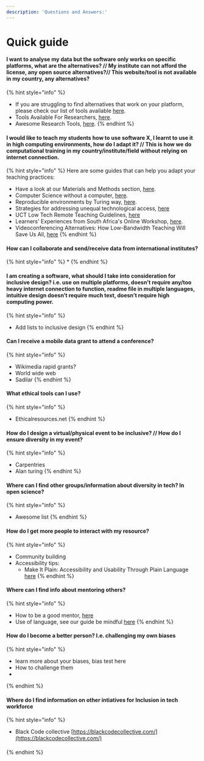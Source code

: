 ```yaml
---
description: 'Questions and Answers:'
---
```


# Quick guide

#### I want to analyse my data but the software only works on specific platforms, what are the alternatives? // My institute can not afford the license, any open source alternatives?// This website/tool is not available in my country, any alternatives? 

{% hint style="info" %}
* If you are struggling to find alternatives that work on your platform, please check our list of tools available [here](https://selgebali.gitbook.io/opencider/advice-and-tools/checklists-and-info/tools-and-computational-infrastructure).
* Tools Available For Researchers, [here](https://www.rd-alliance.org/group/preservation-tools-techniques-and-policies/wiki/tools-available-researchers-0).
* Awesome Research Tools, [here](https://github.com/emptymalei/awesome-research).
{% endhint %}

#### I would like to teach my students how to use software X, I learnt to use it in high computing environments, how do I adapt it? // This is how we do computational training in my country/institute/field without relying on internet connection. 

{% hint style="info" %}
Here are some guides that can help you adapt your teaching practices:

* Have a look at our Materials and Methods section, [here](https://selgebali.gitbook.io/opencider/advice-and-tools/checklists-and-info/materials-and-methods).
* Computer Science without a computer, [here](https://csunplugged.org/en/).
* Reproducible environments by Turing way, [here](https://deploy-preview-1008--the-turing-way.netlify.app/reproducible_environments/reproducible_environments.html).
* Strategies for addressing unequal technological access, [here](http://bit.ly/techaccessguide)
* UCT Low Tech Remote Teaching Guidelines, [here](https://docs.google.com/document/d/1zPN7XUitOCw75FW6UeqrYAcWl41UqgKoZ_HRoYTKFZI/edit) 
* Learners' Experiences from South Africa's Online Workshop, [here](https://carpentries.org/blog/2020/05/south-africa-online-workshop/).
* Videoconferencing Alternatives: How Low-Bandwidth Teaching Will Save Us All, [here](https://www.iddblog.org/videoconferencing-alternatives-how-low-bandwidth-teaching-will-save-us-all/) 
{% endhint %}

#### How can I collaborate and send/receive data from international institutes? 

{% hint style="info" %}
* 
{% endhint %}

#### I am creating a software, what should I take into consideration for inclusive design? i.e. use on multiple platforms, doesn’t require any/too heavy internet connection to function, readme file in multiple languages, intuitive design doesn’t require much text, doesn’t require high computing power.

{% hint style="info" %}
* Add lists to inclusive design
{% endhint %}

#### Can I receive a mobile data grant to attend a conference?

{% hint style="info" %}
* Wikimedia rapid grants?
* World wide web
* Sadilar 
{% endhint %}

#### What ethical tools can I use?

{% hint style="info" %}
* Ethicalresources.net 
{% endhint %}

#### How do I design a virtual/physical event to be inclusive? // How do I ensure diversity in my event?

{% hint style="info" %}
* Carpentries
* Alan turing
{% endhint %}

#### Where can I find other groups/information about diversity in tech? In open science?

{% hint style="info" %}
* Awesome list
{% endhint %}

#### How do I get more people to interact with my resource?

{% hint style="info" %}
* Community building 
* Accessibility tips:
  * Make It Plain: Accessibility and Usability Through Plain Language [here](https://www.slideshare.net/AccessForAll/make-it-plain-accessbility-and-usability-through-plain-language)
{% endhint %}

#### Where can I find info about mentoring others?

{% hint style="info" %}
* How to be a good mentor, [here](https://google.github.io/gsocguides/mentor/what-makes-a-good-mentor%20)
* Use of language, see our guide be mindful [here](https://selgebali.gitbook.io/opencider/advice-and-tools/checklists-and-info/behaviour-and-conduct)
{% endhint %}

#### How do I become a better person? I.e. challenging my own biases 

{% hint style="info" %}
* learn more about your biases, bias test here
* How to challenge them
* 
{% endhint %}

#### Where do I find information on other intiatives for Inclusion in tech workforce

{% hint style="info" %}
* Black Code collective [https://blackcodecollective.com/](https://blackcodecollective.com/) 

#### 
{% endhint %}



